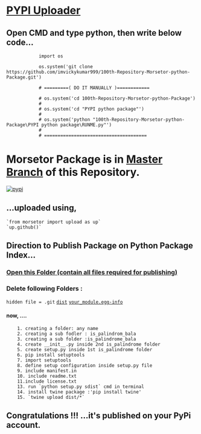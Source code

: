 # [PYPI Uploader](https://github.com/imvickykumar999/100th-Repository-Morsetor-python-Package/tree/main/PYPI%20python%20package)

## Open CMD and type python, then write below code...

                import os

                os.system('git clone https://github.com/imvickykumar999/100th-Repository-Morsetor-python-Package.git')

                # =========( DO IT MANUALLY )============
                
                # os.system('cd 100th-Repository-Morsetor-python-Package')
                #
                # os.system('cd "PYPI python package"')
                #
                # os.system('python "100th-Repository-Morsetor-python-Package\PYPI python package\RUNME.py"')
                #
                # ======================================



# Morsetor Package is in [Master Branch](https://github.com/imvickykumar999/100th-Repository-Morsetor-python-Package/tree/master) of this Repository.

[![pypi](https://github.com/imvickykumar999/100th-Repository-Morsetor-python-Package/blob/main/pypi%20screenshot.png?raw=true)](https://pypi.org/project/morsetor/)


## ...uploaded using, 

    `from morsetor import upload as up`
    `up.github()`

## Direction to Publish Package on Python Package Index...

### [Open this Folder (contain all files required for publishing)](https://github.com/imvickykumar999/100th-Repository-Morsetor-python-Package/tree/master)
### Delete following Folders : 

`hidden file = .git`
[`dist`](https://github.com/imvickykumar999/100th-Repository-Morsetor-python-Package/tree/master/dist)
[`your_module.egg-info`](https://github.com/imvickykumar999/100th-Repository-Morsetor-python-Package/tree/master/morsetor.egg-info)

#### now, ....

        1. creating a folder: any name
        2. creating a sub fodler : is_palindrom_bala
        3. creating a sub folder :is_palindrome_bala
        4. create __init__.py inside 2nd is_palindrome folder
        5. create setup.py inside 1st is_palindrome folder
        6. pip install setuptools
        7. import setuptools
        8. define setup configuration inside setup.py file
        9. include manifest.in
        10. include readme.txt
        11.include license.txt
        13. run `python setup.py sdist` cmd in terminal
        14. install twine package :'pip install twine'
        15. `twine upload dist/*`

## Congratulations !!! ...it's published on your PyPi account.
